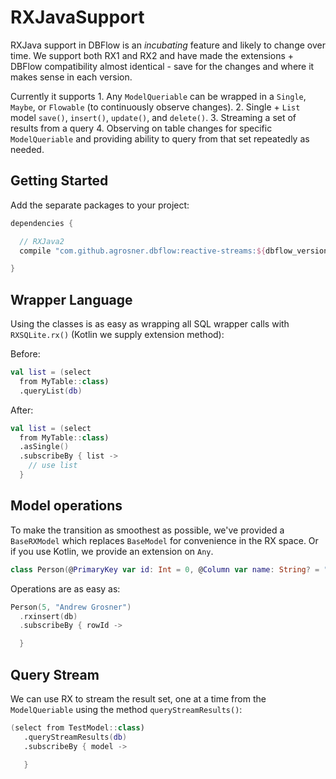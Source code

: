 # RXJavaSupport

RXJava support in DBFlow is an _incubating_ feature and likely to change over time. We support both RX1 and RX2 and have made the extensions + DBFlow compatibility almost identical - save for the changes and where it makes sense in each version.

Currently it supports 
    1. Any `ModelQueriable` can be wrapped in a `Single`, `Maybe`, or `Flowable` (to continuously observe changes).
    2. Single + `List` model `save()`, `insert()`, `update()`, and `delete()`. 
    3. Streaming a set of results from a query 
    4. Observing on table changes for specific `ModelQueriable` and providing ability to query from that set repeatedly as needed. 

## Getting Started

Add the separate packages to your project:

```groovy
dependencies {

  // RXJava2
  compile "com.github.agrosner.dbflow:reactive-streams:${dbflow_version}"

}
```

## Wrapper Language

Using the classes is as easy as wrapping all SQL wrapper calls with `RXSQLite.rx()` \(Kotlin we supply extension method\):

Before:

```kotlin
val list = (select 
  from MyTable::class)
  .queryList(db)
```

After:

```kotlin
val list = (select 
  from MyTable::class)
  .asSingle()
  .subscribeBy { list ->  
    // use list
  }
```

## Model operations

To make the transition as smoothest as possible, we've provided a `BaseRXModel` 
which replaces `BaseModel` for convenience in the RX space. Or if you use Kotlin, we provide an extension 
on `Any`.

```kotlin
class Person(@PrimaryKey var id: Int = 0, @Column var name: String? = "") : BaseRXModel
```

Operations are as easy as:

```kotlin
Person(5, "Andrew Grosner")
  .rxinsert(db)
  .subscribeBy { rowId -> 

  }
```

## Query Stream

We can use RX to stream the result set, one at a time from the `ModelQueriable` using the method `queryStreamResults()`:

```kotlin
(select from TestModel::class)
   .queryStreamResults(db)
   .subscribeBy { model -> 

   }
```

